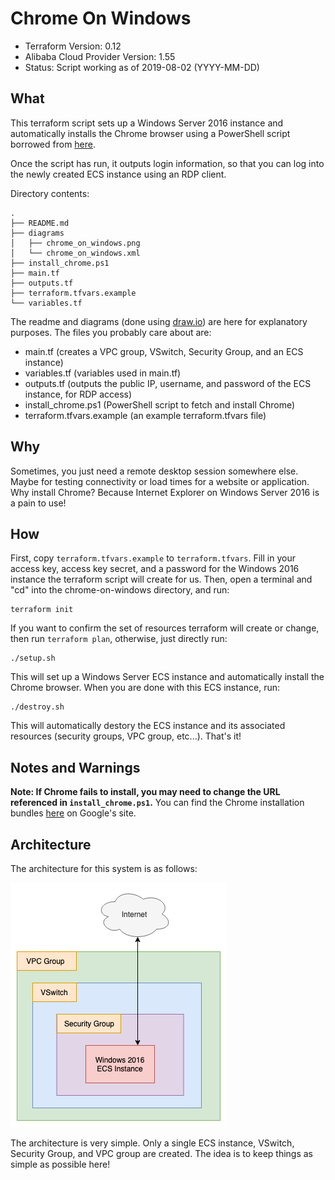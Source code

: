 # Chrome On Windows

- Terraform Version: 0.12
- Alibaba Cloud Provider Version: 1.55
- Status: Script working as of 2019-08-02 (YYYY-MM-DD)

## What

This terraform script sets up a Windows Server 2016 instance and automatically installs the Chrome browser using a PowerShell script borrowed from [here](https://medium.com/@uqualio/how-to-install-chrome-on-windows-with-powershell-290e7346271). 

Once the script has run, it outputs login information, so that you can log into the newly created ECS instance using an RDP client.

Directory contents:

```
.
├── README.md
├── diagrams
│   ├── chrome_on_windows.png
│   └── chrome_on_windows.xml
├── install_chrome.ps1
├── main.tf
├── outputs.tf
├── terraform.tfvars.example
└── variables.tf
```

The readme and diagrams (done using [draw.io](https://about.draw.io/)) are here for explanatory purposes. The files you probably care about are:

- main.tf (creates a VPC group, VSwitch, Security Group, and an ECS instance)
- variables.tf (variables used in main.tf)
- outputs.tf (outputs the public IP, username, and password of the ECS instance, for RDP access)
- install_chrome.ps1 (PowerShell script to fetch and install Chrome)
- terraform.tfvars.example (an example terraform.tfvars file)

## Why

Sometimes, you just need a remote desktop session somewhere else. Maybe for testing connectivity or load times for a website or application. Why install Chrome? Because Internet Explorer on Windows Server 2016 is a pain to use!

## How

First, copy `terraform.tfvars.example` to `terraform.tfvars`. Fill in your access key, access key secret, and a password for the Windows 2016 instance the terraform script will create for us. Then, open a terminal and "cd" into the chrome-on-windows directory, and run:

```
terraform init
```

If you want to confirm the set of resources terraform will create or change, then run `terraform plan`, otherwise, just directly run:

```
./setup.sh
```

This will set up a Windows Server ECS instance and automatically install the Chrome browser. When you are done with this ECS instance, run:

```
./destroy.sh
```

This will automatically destory the ECS instance and its associated resources (security groups, VPC group, etc...). That's it!


## Notes and Warnings

**Note: If Chrome fails to install, you may need to change the URL referenced in `install_chrome.ps1`.** You can find the Chrome installation bundles [here](https://cloud.google.com/chrome-enterprise/browser/download/#download) on Google's site.

## Architecture

The architecture for this system is as follows:

![Windows Server 2016 on Alibaba Cloud](diagrams/chrome_on_windows.png)

The architecture is very simple. Only a single ECS instance, VSwitch, Security Group, and VPC group are created. The idea is to keep things as simple as possible here!